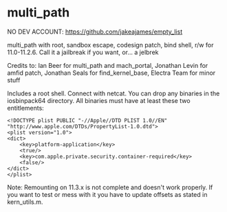 # multi_path

NO DEV ACCOUNT: https://github.com/jakeajames/empty_list

multi_path with root, sandbox escape, codesign patch, bind shell, r/w for 11.0-11.2.6. Call it a jailbreak if you want, or... a jelbrek

Credits to: Ian Beer for multi_path and mach_portal, Jonathan Levin for amfid patch, Jonathan Seals for find_kernel_base, Electra Team for minor stuff

Includes a root shell. Connect with netcat. You can drop any binaries in the iosbinpack64 directory. All binaries must have at least these two entitlements:

    <!DOCTYPE plist PUBLIC "-//Apple//DTD PLIST 1.0//EN" "http://www.apple.com/DTDs/PropertyList-1.0.dtd">
    <plist version="1.0">
    <dict>
        <key>platform-application</key>
        <true/>
        <key>com.apple.private.security.container-required</key>
        <false/>
    </dict>
    </plist>

Note: Remounting on 11.3.x is not complete and doesn't work properly. If you want to test or mess with it you have to update offsets as stated in kern_utils.m.
